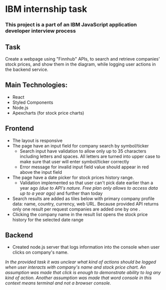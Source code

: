 # IBM internship task

### This project is a part of an IBM JavaScript application developer interview process

## Task

Create a webpage using "Finnhub" APIs, to search and retrieve companies’ stock prices, and show them in the diagram, while logging user actions in the backend service.

## Main Technologies:

- React
- Styled Components
- Node.js
- Apexcharts (for stock price charts)

## Frontend

- The layout is responsive
- The page have an input field for company search by symbol/ticker
  - Search input have validation to allow only up to 35 characters including letters and spaces. All letters are turned into upper case to make sure that user will enter symbol/ticker correctly
  - Error message for invalid input field value should appear in red above the input field
- The page have a date picker for stock prices history range.
  - Validation implemented so that user can't pick date earlier than a year ago _(due to API's nature. Free plan only allows to access data up to a year ago)_ and further than today
- Search results are added as tiles below with primary company profile data: name, country, currency, web URL. Because provided API returns only one result per request companies are added one by one .
- Clicking the company name in the result list opens the stock price history for the selected date range

## Backend

- Created node.js server that logs information into the console when user clicks on company's name.

_In the provided task it was unclear what kind of actions should be logged when user interacts with company's name and stock price chart. An assumption was made that click is enough to demonstrate ability to log any kind of action. Another assumption was made that word console in this context means terminal and not a browser console._
